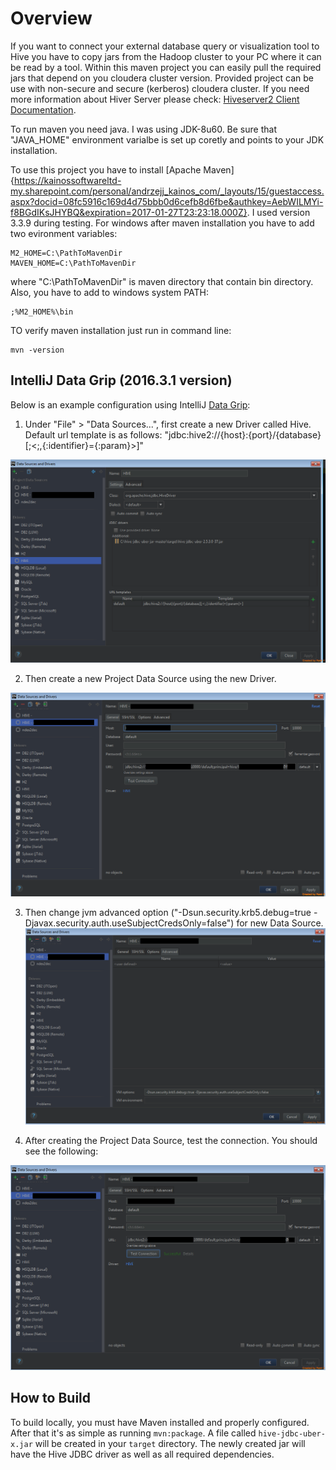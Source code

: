 # Overview
If you want to connect your external database query or visualization tool to Hive you have to copy jars from the Hadoop cluster to your PC where it can be read by a tool. Within this maven project you can easily pull the required jars that depend on you cloudera cluster version. Provided project can be use with non-secure and secure (kerberos) cloudera cluster.
If you need more information about Hiver Server please check:
[Hiveserver2 Client Documentation](https://cwiki.apache.org/confluence/display/Hive/HiveServer2+Clients#HiveServer2Clients-JDBC).


To run maven you need java. I was using JDK-8u60. Be sure that "JAVA_HOME" environment varialbe is set up coretly and points to your JDK installation. 


To use this project you have to install [Apache Maven]{https://kainossoftwareltd-my.sharepoint.com/personal/andrzejj_kainos_com/_layouts/15/guestaccess.aspx?docid=08fc5916c169d4d75bbb0d6cefb8d6fbe&authkey=AebWILMYi-f8BGdIKsJHYBQ&expiration=2017-01-27T23:23:18.000Z}. I used version 3.3.9 during testing. For windows after maven installation you have to add two evironment variables:
```
M2_HOME=C:\PathToMavenDir
MAVEN_HOME=C:\PathToMavenDir
```
where "C:\PathToMavenDir" is maven directory that contain bin directory. Also, you have to add to windows system PATH:
```
;%M2_HOME%\bin
```
TO verify maven installation just run in command line:
```
mvn -version
```

## IntelliJ Data Grip (2016.3.1 version)
Below is an example configuration using IntelliJ [Data Grip](https://www.jetbrains.com/datagrip/):

1. Under "File" > "Data Sources...", first create a new Driver called Hive. 
Default url template is as follows: "jdbc:hive2://{host}:{port}/{database}[;<;,{:identifier}={:param}>]" 

![](https://github.com/andrzej-jedrzejewski/hive-jdbc-cloudera-jar/blob/master/images/driver_conf_masked.png)

2. Then create a new Project Data Source using the new Driver.

![](https://github.com/andrzej-jedrzejewski/hive-jdbc-cloudera-jar/blob/master/images/data_source_conf_1_masked.png)

3. Then change jvm advanced option ("-Dsun.security.krb5.debug=true -Djavax.security.auth.useSubjectCredsOnly=false") for new Data Source.
![](https://github.com/andrzej-jedrzejewski/hive-jdbc-cloudera-jar/blob/master/images/data_source_conf_2_masked.png)

4. After creating the Project Data Source, test the connection.  You should see the following:

![](https://github.com/andrzej-jedrzejewski/hive-jdbc-cloudera-jar/blob/master/images/data_source_conf_3_masked.png)

## How to Build
To build locally, you must have Maven installed and properly configured.  After that it's as simple as running `mvn:package`.  A file called `hive-jdbc-uber-x.jar` will be created in your `target` directory.  The newly created jar will have the Hive JDBC driver as well as all required dependencies.
